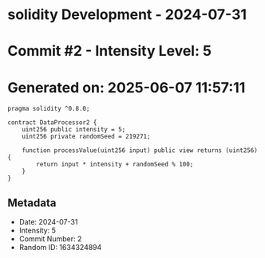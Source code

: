 ﻿# solidity Development - 2024-07-31
# Commit #2 - Intensity Level: 5
# Generated on: 2025-06-07 11:57:11
```solidity
pragma solidity ^0.8.0;

contract DataProcessor2 {
    uint256 public intensity = 5;
    uint256 private randomSeed = 219271;

    function processValue(uint256 input) public view returns (uint256) {
        return input * intensity + randomSeed % 100;
    }
}
```
## Metadata
- Date: 2024-07-31
- Intensity: 5
- Commit Number: 2
- Random ID: 1634324894
